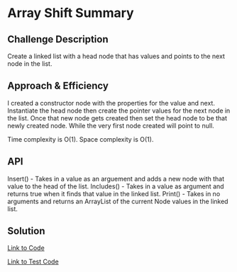 # Array Shift Summary


## Challenge Description
Create a linked list with a head node that has values and points to the next node in the list.

## Approach & Efficiency
I created a constructor node with the properties for the value and next. Instantiate the head node then create the pointer values for the next node in the list. Once that new node gets created then set the head node to be that newly created node. While the very first node created will point to null.

Time complexity is O(1).
Space complexity is O(1).

## API
Insert() - Takes in a value as an arguement and adds a new node with that value to the head of the list.
Includes() - Takes in a value as argument and returns true when it finds that value in the linked list.
Print() - Takes in no arguments and returns an ArrayList of the current Node values in the linked list.

## Solution

[Link to Code](./src/main/java/linked_list/Library.java)

[Link to Test Code](./src/test/java/linked_list/LibraryTest.java)
